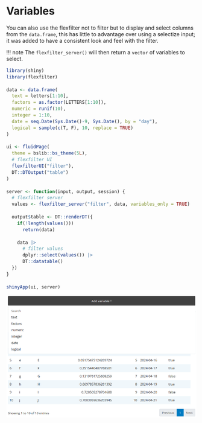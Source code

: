 # Variables

You can also use the flexfilter not to filter but to display and select
columns from the `data.frame`, this has little to advantage over using a selectize 
input; it was added to have a consistent look and feel with the filter.

!!! note
    The `flexfilter_server()` will then return a `vector` of variables to select.

```r
library(shiny)
library(flexfilter)

data <- data.frame(
  text = letters[1:10],
  factors = as.factor(LETTERS[1:10]),
  numeric = runif(10),
  integer = 1:10,
  date = seq.Date(Sys.Date()-9, Sys.Date(), by = "day"),
  logical = sample(c(T, F), 10, replace = TRUE)
)

ui <- fluidPage(
  theme = bslib::bs_theme(5L),
  # flexfilter UI
  flexfilterUI("filter"),
  DT::DTOutput("table")
)

server <- function(input, output, session) {
  # flexfilter server
  values <- flexfilter_server("filter", data, variables_only = TRUE)

  output$table <- DT::renderDT({
    if(!length(values()))
      return(data)

    data |>
      # filter values
      dplyr::select(values()) |>
      DT::datatable()
  })
}

shinyApp(ui, server)
```

![](images/search.png)
